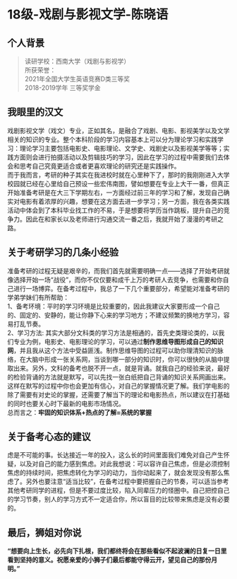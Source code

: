 # 18级-戏剧与影视文学-陈晓语

## 个人背景
>读研学校：西南大学（戏剧与影视学）<br>
所获荣誉：<br>
2021年全国大学生英语竞赛D类三等奖<br>
2018-2019学年 三等奖学金<br>

## 我眼里的汉文
戏剧影视文学（戏文）专业，正如其名，是融合了戏剧、电影、影视美学以及文学相关的知识的专业。整个本科阶段的学习内容基本上可以分为理论学习和实践学习：理论学习主要包括电影史、电影理论、文学史、戏剧史以及影视美学等等；实践方面则会进行拍摄活动以及剪辑技巧的学习，因此在学习的过程中需要我们去体会和思考自己究竟更适合或者更喜欢理论的研究还是实践操作。<br>
而于我而言，考研的种子其实在我进校时就在心里种下了，那时的我刚刚进入大学校园就已经在心里给自己预设一些宏伟南图，譬如想要在专业上大干一番，但真正开始准备考研是在大三下学期左右，一方面经过前三年的学习和了解，发现自己确实对电影有着浓厚的兴趣，想要在这方面去进一步学习；另一方面，我在各类实践活动中体会到了本科毕业找工作的不易，于是想要将学历当作跳板，提升自己的竞争力。因此在和家长以及老师进行沟通交流一番之后，我就开始了漫漫的考研之路。<br>

## 关于考研学习的几条小经验
准备考研的过程无疑是艰辛的，而我们首先就需要明确一点——选择了开始考研就像选择开始一场“战役”，而你不仅仅要和成千上万的考研人去竞争，也需要和你自己进行一场博弈。在备考过程中，我总了一下几个重要部分，希望能对准备考研的学弟学妹们有所帮助：<br>
1、备考环境：平时的学习环境是比较重要的，因此我建议大家要形成一个自己的、固定的、安静的，能让你静下心来的学习地方；不建议频繁的换地方学习，容易打乱节奏。<br>
2、学习方法: 其实大部分文科类的学习方法是相通的，首先史类理论类的，以我们专业为例，电影史、电影理论的学习，可以通过**制作思维导图形成自己的知识网**，并且我从这个方法中受益匪浅。制作思维导图的过程可以助你理清知识的脉络，在大脑中形成一张关系网，当谈到哪一部分的知识时，你可以很快的从脑中提取出来。另外，文科的备考也脱不开一点，就是背诵。就我自己的经验来说，最好的检验背诵的方法就是默写，可以先找一张白纸把自己背诵的知识关系网画出来。这样在默写的过程中你也会更加有信心，对自己的掌握情况更了解。我们学电影的除了需要有对史论的掌握，还需要了解当下的理论和电影热点，所以建议在打基础的同时也要关心时下最新的电影市场情况。<br>
总而言之：**牢固的知识体系+热点的了解=系统的掌握**<br>

## 关于备考心态的建议
虑是不可能的事。长达接近一年的投入，这么长的时间里面我们难免对自己产生怀疑，以及对自己的能力感到焦虑。对此我想说：可以容许自己焦虑，但是必须控制焦虑的持续时间，把焦虑转化为学习的动力，当你动起来了，就会发现没有那么焦虑了。另外也要注意“适当比较”，在备考过程中要把握自己的节奏，可以适当参考其他考研同学的进程，但是不要过度比较，陷入同辈压力的怪圈中。自己把控自己的学习节奏，别人的学习方式不一定适合你，所以盲目的比较带来焦虑是没有必要的。<br>

## 最后，狮姐对你说

**“想要向上生长，必先向下扎根，我们都终将会在那些看似不起波澜的日复一日里看到坚持的意义。祝愿亲爱的小狮子们最后都能守得云开，望见自己的那份月明。”**